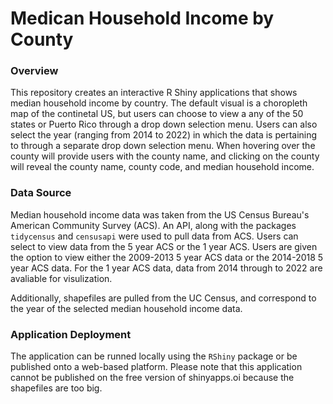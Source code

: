 # Medican Household Income by County 

### Overview 
This repository creates an interactive R Shiny applications that shows median household income by country. The default visual is a choropleth map of the continetal US, but users can choose to view a any of the 50 states or Puerto Rico through a drop down selection menu. Users can also select the year (ranging from 2014 to 2022) in which the data is pertaining to through a separate drop down selection menu. When hovering over the county will provide users with the county name, and clicking on the county will reveal the county name, county code, and median household income. 

### Data Source
Median household income data was taken from the US Census Bureau's American Community Survey (ACS). An API, along with the packages `tidycensus` and `censusapi` were used to pull data from ACS. Users can select to view data from the 5 year ACS or the 1 year ACS. Users are given the option to view either the 2009-2013 5 year ACS data or the 2014-2018 5 year ACS data. For the 1 year ACS data, data from 2014 through to 2022 are avaliable for visulization.

Additionally, shapefiles are pulled from the UC Census, and correspond to the year of the selected median household income data. 

### Application Deployment 
The application can be runned locally using the `RShiny` package or be published onto a web-based platform. Please note that this application cannot be published on the free version of shinyapps.oi because the shapefiles are too big.
